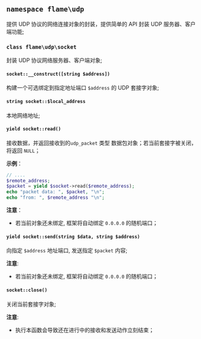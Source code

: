 ## `namespace flame\udp`

提供 UDP 协议的网络连接对象的封装，提供简单的 API 封装 UDP 服务器、客户端功能;

### `class flame\udp\socket`
封装 UDP 协议网络服务器、客户端对象;

#### `socket::__construct([string $address])`
构建一个可选绑定到指定地址端口 `$address` 的 UDP 套接字对象;

#### `string socket::$local_address`
本地网络地址;

#### `yield socket::read()`
接收数据，并返回接收到的`udp_packet` 类型 数据包对象；若当前套接字被关闭，将返回 `NULL`；

**示例**：
``` PHP
// ....
$remote_address;
$packet = yield $socket->read($remote_address);
echo "packet data: ", $packet, "\n";
echo "from: ", $remote_address "\n";
```

**注意**：
* 若当前对象还未绑定, 框架将自动绑定 `0.0.0.0` 的随机端口；

#### `yield socket::send(string $data, string $address)`
向指定 `$address` 地址端口, 发送指定 `$packet` 内容;

**注意**:
* 若当前对象还未绑定, 框架将自动绑定 `0.0.0.0` 的随机端口；

#### `socket::close()`
关闭当前套接字对象;

**注意**:
* 执行本函数会导致还在进行中的接收和发送动作立刻结束；
